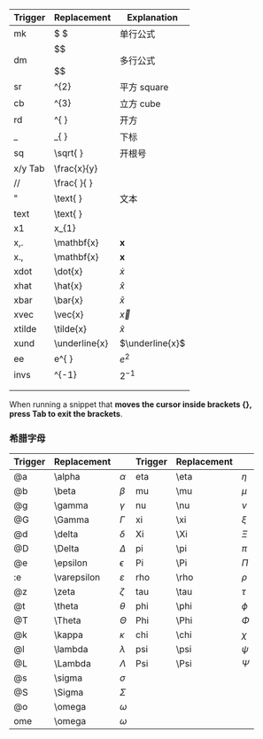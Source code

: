 
| Trigger | Replacement        | Explanation     |
| ------- | ------------------ | --------------- |
| mk      | $ $                | 单行公式            |
| dm      | \$$  <br>  <br>\$$ | 多行公式            |
| sr      | ^{2}               | 平方 square       |
| cb      | ^{3}               | 立方 cube         |
| rd      | ^{ }               | 开方              |
| _       | _{ }               | 下标              |
| sq      | \sqrt{ }           | 开根号             |
| x/y Tab | \frac{x}{y}        |                 |
| //      | \frac{ }{ }        |                 |
| "       | \text{ }           | 文本              |
| text    | \text{ }           |                 |
| x1      | x_{1}              |                 |
| x,.     | \mathbf{x}         | $\mathbf{x}$    |
| x.,     | \mathbf{x}         | $\mathbf{x}$    |
| xdot    | \dot{x}            | $\dot{x}$       |
| xhat    | \hat{x}            | $\hat{x}$       |
| xbar    | \bar{x}            | $\bar{x}$       |
| xvec    | \vec{x}            | $\vec{x}$       |
| xtilde  | \tilde{x}          | $\tilde{x}$     |
| xund    | \underline{x}      | $\underline{x}$ |
| ee      | e^{ }              | $e^{ 2 }$       |
| invs    | ^{-1}              | $2^{-1}$        |
|         |                    |                 |
|         |                    |                 |

When running a snippet that **moves the cursor inside brackets {}, press Tab to exit the brackets**.

### 希腊字母

| Trigger | Replacement |               | Trigger | Replacement |        |
| ------- | ----------- | ------------- | ------- | ----------- | ------ |
| @a      | \alpha      | $\alpha$      | eta     | \eta        | $\eta$ |
| @b      | \beta       | $\beta$       | mu      | \mu         | $\mu$  |
| @g      | \gamma      | $\gamma$      | nu      | \nu         | $\nu$  |
| @G      | \Gamma      | $\Gamma$      | xi      | \xi         | $\xi$  |
| @d      | \delta      | $\delta$      | Xi      | \Xi         | $\Xi$  |
| @D      | \Delta      | $\Delta$      | pi      | \pi         | $\pi$  |
| @e      | \epsilon    | $\epsilon$    | Pi      | \Pi         | $\Pi$  |
| :e      | \varepsilon | $\varepsilon$ | rho     | \rho        | $\rho$ |
| @z      | \zeta       | $\zeta$       | tau     | \tau        | $\tau$ |
| @t      | \theta      | $\theta$      | phi     | \phi        | $\phi$ |
| @T      | \Theta      | $\Theta$      | Phi     | \Phi        | $\Phi$ |
| @k      | \kappa      | $\kappa$      | chi     | \chi        | $\chi$ |
| @l      | \lambda     | $\lambda$     | psi     | \psi        | $\psi$ |
| @L      | \Lambda     | $\Lambda$     | Psi     | \Psi        | $\Psi$ |
| @s      | \sigma      | $\sigma$      |         |             |        |
| @S      | \Sigma      | $\Sigma$      |         |             |        |
| @o      | \omega      | $\omega$      |         |             |        |
| ome     | \omega      | $\omega$      |         |             |        |